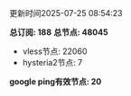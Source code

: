 更新时间2025-07-25 08:54:23

**总订阅: 188**
**总节点: 48045**
- vless节点: 22060
- hysteria2节点: 7

**google ping有效节点: 20**
